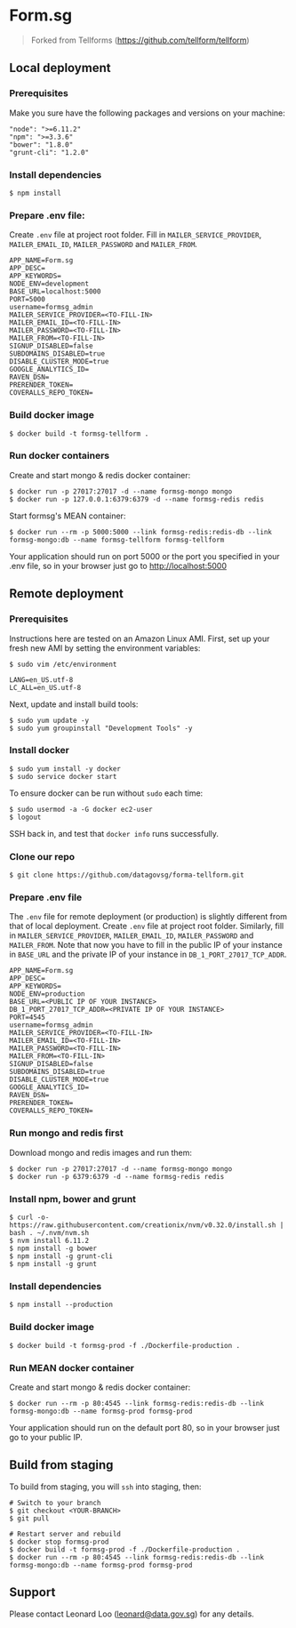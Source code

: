 Form.sg
========

> Forked from Tellforms (https://github.com/tellform/tellform)

## Local deployment

### Prerequisites

Make you sure have the following packages and versions on your machine:
```
"node": ">=6.11.2"
"npm": ">=3.3.6"
"bower": "1.8.0"
"grunt-cli": "1.2.0"
```

### Install dependencies

```
$ npm install
```

### Prepare .env file:
Create `.env` file at project root folder. Fill in `MAILER_SERVICE_PROVIDER`, `MAILER_EMAIL_ID`, `MAILER_PASSWORD` and `MAILER_FROM`.
```
APP_NAME=Form.sg
APP_DESC=
APP_KEYWORDS=
NODE_ENV=development
BASE_URL=localhost:5000
PORT=5000
username=formsg_admin
MAILER_SERVICE_PROVIDER=<TO-FILL-IN>
MAILER_EMAIL_ID=<TO-FILL-IN>
MAILER_PASSWORD=<TO-FILL-IN>
MAILER_FROM=<TO-FILL-IN>
SIGNUP_DISABLED=false
SUBDOMAINS_DISABLED=true
DISABLE_CLUSTER_MODE=true
GOOGLE_ANALYTICS_ID=
RAVEN_DSN=
PRERENDER_TOKEN=
COVERALLS_REPO_TOKEN=
```

### Build docker image

```
$ docker build -t formsg-tellform .
```

### Run docker containers

Create and start mongo & redis docker container:
```
$ docker run -p 27017:27017 -d --name formsg-mongo mongo
$ docker run -p 127.0.0.1:6379:6379 -d --name formsg-redis redis
```

Start formsg's MEAN container:
```
$ docker run --rm -p 5000:5000 --link formsg-redis:redis-db --link formsg-mongo:db --name formsg-tellform formsg-tellform
```

Your application should run on port 5000 or the port you specified in your .env file, so in your browser just go to [http://localhost:5000](http://localhost:5000)

## Remote deployment

### Prerequisites

Instructions here are tested on an Amazon Linux AMI. First, set up your fresh new AMI by setting the environment variables:

```
$ sudo vim /etc/environment

LANG=en_US.utf-8
LC_ALL=en_US.utf-8
```

Next, update and install build tools:
```
$ sudo yum update -y
$ sudo yum groupinstall "Development Tools" -y
```

### Install docker

```
$ sudo yum install -y docker
$ sudo service docker start
```

To ensure docker can be run without `sudo` each time:
```
$ sudo usermod -a -G docker ec2-user
$ logout
```

SSH back in, and test that `docker info` runs successfully.

### Clone our repo

```
$ git clone https://github.com/datagovsg/forma-tellform.git
```

### Prepare .env file

The `.env` file for remote deployment (or production) is slightly different from that of local deployment.
Create `.env` file at project root folder. Similarly, fill in `MAILER_SERVICE_PROVIDER`, `MAILER_EMAIL_ID`, `MAILER_PASSWORD` and `MAILER_FROM`. Note that now you have to fill in the public IP of your instance in `BASE_URL` and the private IP of your instance in `DB_1_PORT_27017_TCP_ADDR`.

```
APP_NAME=Form.sg
APP_DESC=
APP_KEYWORDS=
NODE_ENV=production
BASE_URL=<PUBLIC IP OF YOUR INSTANCE>
DB_1_PORT_27017_TCP_ADDR=<PRIVATE IP OF YOUR INSTANCE>
PORT=4545
username=formsg_admin
MAILER_SERVICE_PROVIDER=<TO-FILL-IN>
MAILER_EMAIL_ID=<TO-FILL-IN>
MAILER_PASSWORD=<TO-FILL-IN>
MAILER_FROM=<TO-FILL-IN>
SIGNUP_DISABLED=false
SUBDOMAINS_DISABLED=true
DISABLE_CLUSTER_MODE=true
GOOGLE_ANALYTICS_ID=
RAVEN_DSN=
PRERENDER_TOKEN=
COVERALLS_REPO_TOKEN=
```

### Run mongo and redis first 

Download mongo and redis images and run them:
```
$ docker run -p 27017:27017 -d --name formsg-mongo mongo
$ docker run -p 6379:6379 -d --name formsg-redis redis
```

### Install npm, bower and grunt

```
$ curl -o- https://raw.githubusercontent.com/creationix/nvm/v0.32.0/install.sh | bash . ~/.nvm/nvm.sh
$ nvm install 6.11.2
$ npm install -g bower
$ npm install -g grunt-cli
$ npm install -g grunt
```

### Install dependencies

```
$ npm install --production
```

### Build docker image

```
$ docker build -t formsg-prod -f ./Dockerfile-production .
```

### Run MEAN docker container

Create and start mongo & redis docker container:
```
$ docker run --rm -p 80:4545 --link formsg-redis:redis-db --link formsg-mongo:db --name formsg-prod formsg-prod
```

Your application should run on the default port 80, so in your browser just go to your public IP.

## Build from staging

To build from staging, you will `ssh` into staging, then:

```
# Switch to your branch
$ git checkout <YOUR-BRANCH>
$ git pull

# Restart server and rebuild
$ docker stop formsg-prod
$ docker build -t formsg-prod -f ./Dockerfile-production .
$ docker run --rm -p 80:4545 --link formsg-redis:redis-db --link formsg-mongo:db --name formsg-prod formsg-prod
```

## Support 

Please contact Leonard Loo (leonard@data.gov.sg) for any details.

